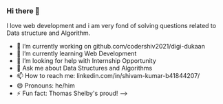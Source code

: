 ### Hi there 👋

I love web development and i am very fond of solving questions related to Data structure and Algorithm.


- 🔭 I’m currently working on github.com/codershiv2021/digi-dukaan
- 🌱 I’m currently learning Web Development
- 🤔 I’m looking for help with Internship Opportunity
- 💬 Ask me about Data Structures and Algorithms
- 📫 How to reach me: linkedin.com/in/shivam-kumar-b41844207/
- 😄 Pronouns: he/him
- ⚡ Fun fact: Thomas Shelby's proud!
-->
